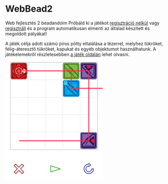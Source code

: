 # WebBead2
Web fejlesztés 2 beadandóim
Próbáld ki a játékot <a href="http://webprogramozas.inf.elte.hu/hallgatok/t0p3kw/game.php">regisztráció nélkül</a> vagy <a href="http://webprogramozas.inf.elte.hu/hallgatok/t0p3kw/login.php">regisztrálj</a> és a program automatikusan elmenti az általad készített és megoldott pályákat!<br>

A játék célja adott számú piros pötty eltalálása a lézerrel, melyhez tükröket, félig-áteresztő tükröket,
kapukat és egyéb objektumot használhatunk. A játékelemekről részletesebben <a href="http://webprogramozas.inf.elte.hu/hallgatok/t0p3kw/main.php">a játék oldalán</a> lehet olvasni.<br>
<img src="https://github.com/Frontier789/WebBead2/raw/master/shot.png">

